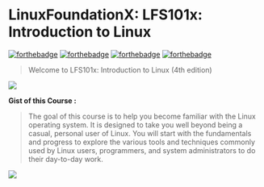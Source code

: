 # LinuxFoundationX: LFS101x: Introduction to Linux
[![forthebadge](http://forthebadge.com/images/badges/built-with-love.svg)](http://forthebadge.com)
[![forthebadge](http://forthebadge.com/images/badges/makes-people-smile.svg)](http://forthebadge.com)
[![forthebadge](http://forthebadge.com/images/badges/powered-by-responsibility.svg)](http://forthebadge.com)
[![forthebadge](http://forthebadge.com/images/badges/winter-is-coming.svg)](http://forthebadge.com)
> Welcome to LFS101x: Introduction to Linux (4th edition)

![](https://d37djvu3ytnwxt.cloudfront.net/assets/courseware/v1/7043bebde379730f702f381d4b1d4e8c/asset-v1:LinuxFoundationX+LFS101x+1T2017+type@asset+block/LF_logo_color.jpg)

**Gist of this Course :**
> The goal of this course is to help you become familiar with the Linux operating system. It is designed to take you well beyond being a casual, personal user of Linux. You will start with the fundamentals and progress to explore the various tools and techniques commonly used by Linux users, programmers, and system administrators to do their day-to-day work.

![](https://d37djvu3ytnwxt.cloudfront.net/assets/courseware/v1/4e1a4f522ae18ac0b1d334c2076dfe70/asset-v1:LinuxFoundationX+LFS101x+1T2017+type@asset+block/LFS01_ch0_screen_02.jpg)

